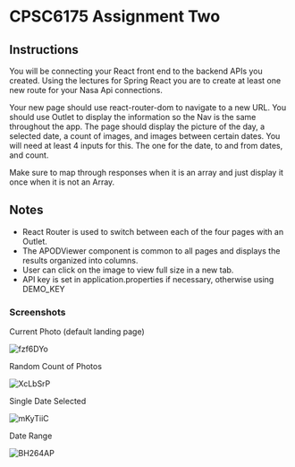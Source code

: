 # CPSC6175 Assignment Two

## Instructions
You will be connecting your React front end to the backend APIs you created. Using the lectures for Spring React you are to create at least one new route for your Nasa Api connections. 

Your new page should use react-router-dom to navigate to a new URL. You should use Outlet to display the information so the Nav is the same throughout the app. The page should display the picture of the day, a selected date, a count of images, and images between certain dates. You will need at least 4 inputs for this. The one for the date, to and from dates, and count.

Make sure to map through responses when it is an array and just display it once when it is not an Array.

## Notes
* React Router is used to switch between each of the four pages with an Outlet.
* The APODViewer component is common to all pages and displays the results organized into columns.
* User can click on the image to view full size in a new tab.
* API key is set in application.properties if necessary, otherwise using DEMO_KEY

### Screenshots

Current Photo (default landing page)

![fzf6DYo](https://github.com/Pedro-T/nasa-api-6175-assn2/assets/15681739/1906d16b-f8aa-4306-9557-2be0ea94ce3c)


Random Count of Photos

![XcLbSrP](https://github.com/Pedro-T/nasa-api-6175-assn2/assets/15681739/53ff0842-7fa0-4ddc-b53f-c4fcba565f04)


Single Date Selected

![mKyTiiC](https://github.com/Pedro-T/nasa-api-6175-assn2/assets/15681739/a9fb73ab-3ec1-4389-9e4c-200e07f651e5)


Date Range

![BH264AP](https://github.com/Pedro-T/nasa-api-6175-assn2/assets/15681739/2ff0590e-8b93-42f7-a1d7-ab5c34cf35fd)


